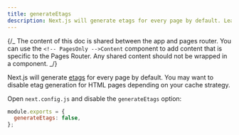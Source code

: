 ```yaml
---
title: generateEtags
description: Next.js will generate etags for every page by default. Learn more about how to disable etag generation here.
---
```


{/_ The content of this doc is shared between the app and pages router. You can use the `<!-- PagesOnly -->Content` component to add content that is specific to the Pages Router. Any shared content should not be wrapped in a component. _/}

Next.js will generate [etags](https://en.wikipedia.org/wiki/HTTP_ETag) for every page by default. You may want to disable etag generation for HTML pages depending on your cache strategy.

Open `next.config.js` and disable the `generateEtags` option:

```js filename="next.config.js"
module.exports = {
  generateEtags: false,
};
```
